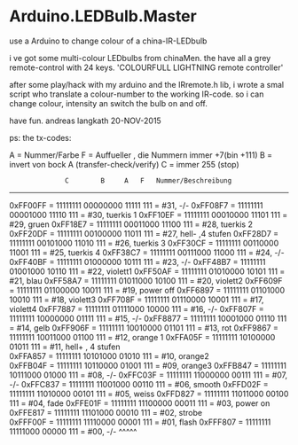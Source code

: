 # Arduino.LEDBulb.Master
use a Arduino to change colour of a china-IR-LEDbulb

i ve got some multi-colour LEDbulbs from chinaMen.
the have all a grey remote-control with 24 keys.
'COLOURFULL LIGHTNING remote controller'

after some play/hack with my arduino and the IRremote.h lib, i wrote
a smal script who translate a colour-number to the working IR-code.
so i can change colour, intensity an switch the bulb on and off.

have fun.
andreas langkath
20-NOV-2015


ps: the tx-codes:

A = Nummer/Farbe
F = Auffueller , die Nummern immer +7(bin +111)
B = invert von bock A (transfer-check/verify)
C = immer 255 (stop)

                  C        B     A   F   Nummer/Beschreibung
----------------------------------------------------------------------
0xFF00FF = 11111111 00000000 11111 111 = #31, -/-
0xFF08F7 = 11111111 00001000 11110 111 = #30, tuerkis 1 
0xFF10EF = 11111111 00010000 11101 111 = #29, gruen
0xFF18E7 = 11111111 00011000 11100 111 = #28, tuerkis 2 
0xFF20DF = 11111111 00100000 11011 111 = #27, hell- ,4 stufen
0xFF28D7 = 11111111 00101000 11010 111 = #26, tuerkis 3
0xFF30CF = 11111111 00110000 11001 111 = #25, tuerkis 4
0xFF38C7 = 11111111 00111000 11000 111 = #24, -/-
0xFF40BF = 11111111 01000000 10111 111 = #23, -/-
0xFF48B7 = 11111111 01001000 10110 111 = #22, violett1
0xFF50AF = 11111111 01010000 10101 111 = #21, blau
0xFF58A7 = 11111111 01011000 10100 111 = #20, violett2
0xFF609F = 11111111 01100000 10011 111 = #19, power off
0xFF6897 = 11111111 01101000 10010 111 = #18, violett3
0xFF708F = 11111111 01110000 10001 111 = #17, violett4
0xFF7887 = 11111111 01111000 10000 111 = #16, -/-
0xFF807F = 11111111 10000000 01111 111 = #15, -/-
0xFF8877 = 11111111 10001000 01110 111 = #14, gelb
0xFF906F = 11111111 10010000 01101 111 = #13, rot
0xFF9867 = 11111111 10011000 01100 111 = #12, orange 1
0xFFA05F = 11111111 10100000 01011 111 = #11, hell+ , 4 stufen    
0xFFA857 = 11111111 10101000 01010 111 = #10, orange2        
0xFFB04F = 11111111 10110000 01001 111 = #09, orange3
0xFFB847 = 11111111 10111000 01000 111 = #08, -/-
0xFFC03F = 11111111 11000000 00111 111 = #07, -/-
0xFFC837 = 11111111 11001000 00110 111 = #06, smooth
0xFFD02F = 11111111 11010000 00101 111 = #05, weiss
0xFFD827 = 11111111 11011000 00100 111 = #04, fade
0xFFE01F = 11111111 11100000 00011 111 = #03, power on
0xFFE817 = 11111111 11101000 00010 111 = #02, strobe  
0xFFF00F = 11111111 11110000 00001 111 = #01, flash 
0xFFF807 = 11111111 11111000 00000 111 = #00, -/-
                             ^^^^^   

